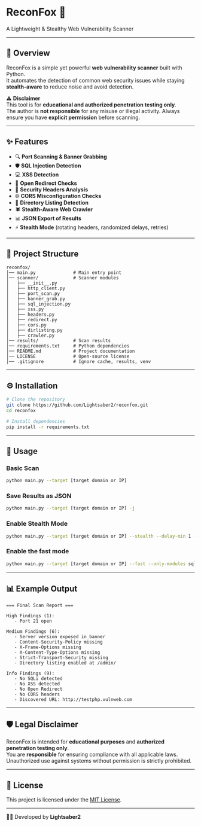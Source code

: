 # ReconFox 🦊
A Lightweight & Stealthy Web Vulnerability Scanner

---

## 📌 Overview
ReconFox is a simple yet powerful **web vulnerability scanner** built with Python.  
It automates the detection of common web security issues while staying **stealth-aware** to reduce noise and avoid detection.

⚠️ **Disclaimer**  
This tool is for **educational and authorized penetration testing only**.  
The author is **not responsible** for any misuse or illegal activity. Always ensure you have **explicit permission** before scanning.

---

## ✨ Features
- 🔍 **Port Scanning & Banner Grabbing**
- 🛡️ **SQL Injection Detection**
- 💻 **XSS Detection**
- 🔄 **Open Redirect Checks**
- 📑 **Security Headers Analysis**
- 🌐 **CORS Misconfiguration Checks**
- 📂 **Directory Listing Detection**
- 🕷️ **Stealth-Aware Web Crawler**
- 📊 **JSON Export of Results**
- ⚡ **Stealth Mode** (rotating headers, randomized delays, retries)

---

## 📂 Project Structure

```
reconfox/
│── main.py              # Main entry point
│── scanner/             # Scanner modules
│   ├── __init__.py
│   ├── http_client.py
│   ├── port_scan.py
│   ├── banner_grab.py
│   ├── sql_injection.py
│   ├── xss.py
│   ├── headers.py
│   ├── redirect.py
│   ├── cors.py
│   ├── dirlisting.py
│   ├── crawler.py
│── results/             # Scan results
│── requirements.txt     # Python dependencies
│── README.md            # Project documentation
│── LICENSE              # Open-source license
│── .gitignore           # Ignore cache, results, venv
```

---

## ⚙️ Installation

```bash
# Clone the repository
git clone https://github.com/Lightsaber2/reconfox.git
cd reconfox

# Install dependencies
pip install -r requirements.txt
```

---

## 🚀 Usage

### Basic Scan
```bash
python main.py --target [target domain or IP]
```

### Save Results as JSON
```bash
python main.py --target [target domain or IP] -j
```

### Enable Stealth Mode
```bash
python main.py --target [target domain or IP] --stealth --delay-min 1 --delay-max 3 --threads 2
```

### Enable the fast mode
```bash
python main.py --target [target domain or IP] --fast --only-modules sqli,xss,headers --threads 10 -j
```

---

## 📊 Example Output

```
=== Final Scan Report ===

High Findings (1):
   - Port 21 open

Medium Findings (6):
   - Server version exposed in banner
   - Content-Security-Policy missing
   - X-Frame-Options missing
   - X-Content-Type-Options missing
   - Strict-Transport-Security missing
   - Directory listing enabled at /admin/

Info Findings (9):
   - No SQLi detected
   - No XSS detected
   - No Open Redirect
   - No CORS headers
   - Discovered URL: http://testphp.vulnweb.com
```

---

## 🛡️ Legal Disclaimer
ReconFox is intended for **educational purposes** and **authorized penetration testing only**.  
You are **responsible** for ensuring compliance with all applicable laws.  
Unauthorized use against systems without permission is strictly prohibited.

---

## 📜 License
This project is licensed under the [MIT License](LICENSE).

---

👨‍💻 Developed by **Lightsaber2**
